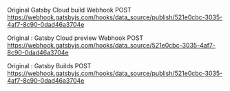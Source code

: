 Original Gatsby Cloud build Webhook
POST https://webhook.gatsbyjs.com/hooks/data_source/publish/521e0cbc-3035-4af7-8c90-0dad46a3704e


Original : Gatsby Cloud preview Webhook
POST https://webhook.gatsbyjs.com/hooks/data_source/521e0cbc-3035-4af7-8c90-0dad46a3704e

Original : Gatsby Builds
POST https://webhook.gatsbyjs.com/hooks/data_source/publish/521e0cbc-3035-4af7-8c90-0dad46a3704e